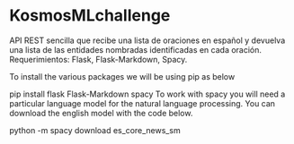 # KosmosMLchallenge
API REST sencilla que recibe una lista de oraciones en español y devuelva una lista de las entidades nombradas identificadas en cada oración.
Requerimientos: 
Flask,
Flask-Markdown,
Spacy.




To install the various packages we will be using pip as below

pip install flask Flask-Markdown spacy
To work with spacy you will need a particular language model for the natural language processing. You can download the english model with the code below.

python -m spacy download es_core_news_sm
